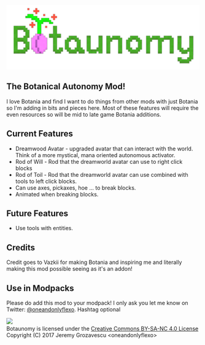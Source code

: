 ![](src/main/resources/assets/botaunomy/logo.png)

## The Botanical Autonomy Mod!

I love Botania and find I want to do things from other mods with just Botania so 
I'm adding in bits and pieces here.  Most of these features will require the even 
resources so will be mid to late game Botania additions.

## Current Features

* Dreamwood Avatar - upgraded avatar that can interact with the world. Think of 
    a more mystical, mana oriented autonomous activator.
* Rod of Will - Rod that the dreamworld avatar can use to right click blocks
* Rod of Toil - Rod that the dreamworld avatar can use combined with tools to left click blocks.
* Can use axes, pickaxes, hoe ... to break blocks.
* Animated when breaking blocks.

## Future Features

* Use tools with entities.

## Credits

Credit goes to Vazkii for making Botania and inspiring me and literally making 
this mod possible seeing as it's an addon!

## Use in Modpacks

Please do add this mod to your modpack! I only ask you let me know on Twitter: 
[@oneandonlyflexo](https://twitter.com/oneandonlyflexo). Hashtag optional



![](https://i.creativecommons.org/l/by-nc-sa/4.0/88x31.png)  
Botaunomy is licensed under the [Creative Commons BY-SA-NC 4.0 License](https://creativecommons.org/licenses/by-nc-sa/4.0/)  
Copyright (C) 2017 Jeremy Grozavescu \<oneandonlyflexo>
